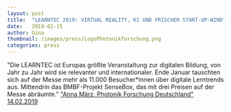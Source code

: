 ```yaml
---
layout: post
title:  "LEARNTEC 2019: VIRTUAL REALITY, KI UND FRISCHER START-UP-WIND"
date:   2019-02-15 
author: Gina
thumbnail: /images/press/LogoPhotonikforschung.png
categories: press
---
```

"Die LEARNTEC ist Europas größte Veranstaltung zur digitalen Bildung, von Jahr zu Jahr wird sie relevanter und internationaler. Ende Januar tauschten sich auf der Messe mehr als 11.000 Besucher\*innen über digitale Lerntrends aus. Mittendrin das BMBF-Projekt SenseBox, das mit drei Preisen auf der Messe abräumte."
<a href="https://www.photonikforschung.de/service/nachrichten/detailansicht/learntec-2019-virtual-reality-ki-und-frischer-start-up-wind.html" target="_blank">"Anna März, Photonik Forschung Deutschland" 14.02.2019</a>
